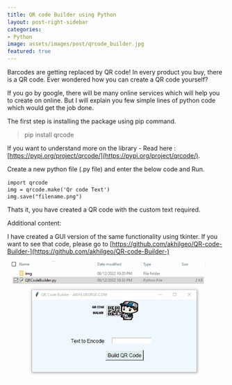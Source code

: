 ```yaml
---
title: QR code Builder using Python
layout: post-right-sidebar
categories:
- Python
image: assets/images/post/qrcode_builder.jpg
featured: true
---
```


Barcodes are getting replaced by QR code! In every product you buy, there is a QR code. Ever wondered how you can create a QR code yourself?

If you go by google, there will be many online services which will help you to create on online. But I will explain you few simple lines of python code which would get the job done.

The first step is installing the package using pip command.

> pip install qrcode

If you want to understand more on the library - Read here : [https://pypi.org/project/qrcode/](https://pypi.org/project/qrcode/).

Create a new python file (.py file) and enter the below code and Run.

```
import qrcode
img = qrcode.make('Qr code Text')
img.save("filename.png")
```

Thats it, you have created a QR code with the custom text required.

Additional content: 

I have created a GUI version of the same functionality using tkinter. If you want to see that code, please go to [https://github.com/akhilgeo/QR-code-Builder-](https://github.com/akhilgeo/QR-code-Builder-)

![](https://github.com/akhilgeo/QR-code-Builder-/raw/main/img/Demo.gif)
